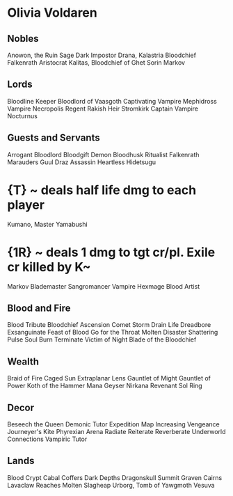# Olivia Voldaren

## Nobles
Anowon, the Ruin Sage
Dark Impostor
Drana, Kalastria Bloodchief
Falkenrath Aristocrat
Kalitas, Bloodchief of Ghet
Sorin Markov

## Lords
Bloodline Keeper
Bloodlord of Vaasgoth
Captivating Vampire
Mephidross Vampire
Necropolis Regent
Rakish Heir
Stromkirk Captain
Vampire Nocturnus

## Guests and Servants
Arrogant Bloodlord
Bloodgift Demon
Bloodhusk Ritualist
Falkenrath Marauders
Guul Draz Assassin
Heartless Hidetsugu
# {T} ~ deals half life dmg to each player
Kumano, Master Yamabushi
# {1R} ~ deals 1 dmg to tgt cr/pl. Exile cr killed by K~
Markov Blademaster
Sangromancer
Vampire Hexmage
Blood Artist

## Blood and Fire
Blood Tribute
Bloodchief Ascension
Comet Storm
Drain Life
Dreadbore
Exsanguinate
Feast of Blood
Go for the Throat
Molten Disaster
Shattering Pulse
Soul Burn
Terminate
Victim of Night
Blade of the Bloodchief

## Wealth
Braid of Fire
Caged Sun
Extraplanar Lens
Gauntlet of Might
Gauntlet of Power
Koth of the Hammer
Mana Geyser
Nirkana Revenant
Sol Ring

## Decor
Beseech the Queen
Demonic Tutor
Expedition Map
Increasing Vengeance
Journeyer's Kite
Phyrexian Arena
Radiate
Reiterate
Reverberate
Underworld Connections
Vampiric Tutor

## Lands
Blood Crypt
Cabal Coffers
Dark Depths
Dragonskull Summit
Graven Cairns
Lavaclaw Reaches
Molten Slagheap
Urborg, Tomb of Yawgmoth
Vesuva

